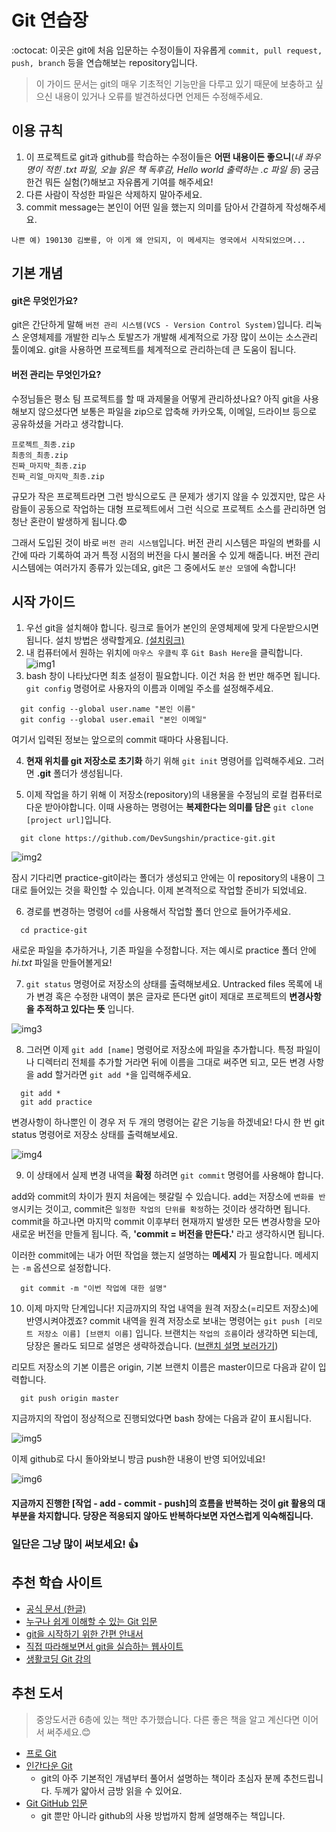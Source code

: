 Git 연습장
==========

:octocat: 이곳은 git에 처음 입문하는 수정이들이 자유롭게 `commit, pull request, push, branch` 등을 연습해보는 repository입니다.

> 이 가이드 문서는 git의 매우 기초적인 기능만을 다루고 있기 때문에 보충하고 싶으신 내용이 있거나 오류를 발견하셨다면 언제든 수정해주세요.

이용 규칙
---------

1.	이 프로젝트로 git과 github를 학습하는 수정이들은 **어떤 내용이든 좋으니**\(*내 좌우명이 적힌 .txt 파일, 오늘 읽은 책 독후감, Hello world 출력하는 .c 파일 등*) 궁금한건 뭐든 실험(?)해보고 자유롭게 기여를 해주세요!
2.	다른 사람이 작성한 파일은 삭제하지 말아주세요.
3.	commit message는 본인이 어떤 일을 했는지 의미를 담아서 간결하게 작성해주세요.


`나쁜 예) 190130 김뽀룡, 아 이게 왜 안되지, 이 메세지는 영국에서 시작되었으며...`

기본 개념
---------

#### git은 무엇인가요?

git은 간단하게 말해 `버전 관리 시스템(VCS - Version Control System)`입니다. 리눅스 운영체제를 개발한 리누스 토발즈가 개발해 세계적으로 가장 많이 쓰이는 소스관리 툴이예요. git을 사용하면 프로젝트를 체계적으로 관리하는데 큰 도움이 됩니다.

#### 버전 관리는 무엇인가요?

수정님들은 평소 팀 프로젝트를 할 때 과제물을 어떻게 관리하셨나요? 아직 git을 사용해보지 않으셨다면 보통은 파일을 zip으로 압축해 카카오톡, 이메일, 드라이브 등으로 공유하셨을 거라고 생각합니다.

```
프로젝트_최종.zip
최종의_최종.zip
진짜_마지막_최종.zip
진짜_리얼_마지막_최종.zip
```

규모가 작은 프로젝트라면 그런 방식으로도 큰 문제가 생기지 않을 수 있겠지만, 많은 사람들이 공동으로 작업하는 대형 프로젝트에서 그런 식으로 프로젝트 소스를 관리하면 엄청난 혼란이 발생하게 됩니다.😨

그래서 도입된 것이 바로 `버전 관리 시스템`입니다. 버전 관리 시스템은 파일의 변화를 시간에 따라 기록하여 과거 특정 시점의 버전을 다시 불러올 수 있게 해줍니다. 버전 관리 시스템에는 여러가지 종류가 있는데요, git은 그 중에서도 `분산 모델`에 속합니다!

시작 가이드
-----------

1.	우선 git을 설치해야 합니다. 링크로 들어가 본인의 운영체제에 맞게 다운받으시면 됩니다. 설치 방법은 생략할게요. [(설치링크)](https://git-scm.com/downloads)
2.	내 컴퓨터에서 원하는 위치에 `마우스 우클릭` 후 `Git Bash Here`을 클릭합니다.
![img1](https://github.com/DevSungshin/practice-git/blob/master/intro/img1.png?raw=true)
3.	bash 창이 나타났다면 최초 설정이 필요합니다. 이건 처음 한 번만 해주면 됩니다. `git config` 명령어로 사용자의 이름과 이메일 주소를 설정해주세요.

```
  git config --global user.name "본인 이름"
  git config --global user.email "본인 이메일"
```

여기서 입력된 정보는 앞으로의 commit 때마다 사용됩니다.

4.	**현재 위치를 git 저장소로 초기화** 하기 위해 `git init` 명령어를 입력해주세요. 그러면 **.git** 폴더가 생성됩니다.

5.	이제 작업을 하기 위해 이 저장소(repository)의 내용물을 수정님의 로컬 컴퓨터로 다운 받아야합니다. 이때 사용하는 명령어는 **복제한다는 의미를 담은** `git clone [project url]`입니다.

```
  git clone https://github.com/DevSungshin/practice-git.git
```

![img2](https://github.com/DevSungshin/practice-git/blob/master/intro/img2.png?raw=true)


잠시 기다리면 practice-git이라는 폴더가 생성되고 안에는 이 repository의 내용이 그대로 들어있는 것을 확인할 수 있습니다. 이제 본격적으로 작업할 준비가 되었네요.

6.	경로를 변경하는 명령어 `cd`를 사용해서 작업할 폴더 안으로 들어가주세요.

```
  cd practice-git
```

새로운 파일을 추가하거나, 기존 파일을 수정합니다. 저는 예시로 practice 폴더 안에 *hi.txt* 파일을 만들어볼게요!

7.	`git status` 명령어로 저장소의 상태를 출력해보세요. Untracked files 목록에 내가 변경 혹은 수정한 내역이 붉은 글자로 뜬다면 git이 제대로 프로젝트의 **변경사항을 추적하고 있다는 뜻** 입니다.

![img3](https://github.com/DevSungshin/practice-git/blob/master/intro/img3.png?raw=true)

8.	그러면 이제 `git add [name]` 명령어로 저장소에 파일을 추가합니다. 특정 파일이나 디렉터리 전체를 추가할 거라면 뒤에 이름을 그대로 써주면 되고, 모든 변경 사항을 add 할거라면 `git add *`을 입력해주세요.

```
  git add *
  git add practice
```

변경사항이 하나뿐인 이 경우 저 두 개의 명령어는 같은 기능을 하겠네요! 다시 한 번 git status 명령어로 저장소 상태를 출력해보세요.

![img4](https://github.com/DevSungshin/practice-git/blob/master/intro/img4.png?raw=true)

9.	이 상태에서 실제 변경 내역을 **확정** 하려면 `git commit` 명령어를 사용해야 합니다. 

add와 commit의 차이가 뭔지 처음에는 헷갈릴 수 있습니다. add는 저장소에 `변화를 반영`시키는 것이고, commit은 `일정한 작업의 단위를 확정`하는 것이라 생각하면 됩니다. commit을 하고나면 마지막 commit 이후부터 현재까지 발생한 모든 변경사항을 모아 새로운 버전을 만들게 됩니다. 즉, **'commit = 버전을 만든다.'** 라고 생각하시면 됩니다.

이러한 commit에는 내가 어떤 작업을 했는지 설명하는 __메세지__ 가 필요합니다. 메세지는 `-m` 옵션으로 설정합니다.

```
  git commit -m "이번 작업에 대한 설명"
```

10. 이제 마지막 단계입니다! 지금까지의 작업 내역을 원격 저장소(=리모트 저장소)에 반영시켜야겠죠? commit 내역을 원격 저장소로 보내는 명령어는 `git push [리모트 저장소 이름] [브랜치 이름]` 입니다. 
브랜치는 `작업의 흐름`이라 생각하면 되는데, 당장은 몰라도 되므로 설명은 생략하겠습니다.
([브랜치 설명 보러가기](https://github.com/DevSungshin/practice-git/blob/master/intro/learning-branch.md))

리모트 저장소의 기본 이름은 origin, 기본 브랜치 이름은 master이므로 다음과 같이 입력합니다.

```
  git push origin master
  ```

지금까지의 작업이 정상적으로 진행되었다면 bash 창에는 다음과 같이 표시됩니다.

![img5](https://github.com/DevSungshin/practice-git/blob/master/intro/img5.png?raw=true)


이제 github로 다시 돌아와보니 방금 push한 내용이 반영 되어있네요!

![img6](https://github.com/DevSungshin/practice-git/blob/master/intro/img6.png?raw=true)


#### 지금까지 진행한 [작업 - add - commit - push]의 흐름을 반복하는 것이 git 활용의 대부분을 차지합니다. 당장은 적응되지 않아도 반복하다보면 자연스럽게 익숙해집니다.

### 일단은 그냥 많이 써보세요! 👍



추천 학습 사이트
----------------

-	[공식 문서 (한글)](https://git-scm.com/book/ko/v2)
-	[누구나 쉽게 이해할 수 있는 Git 입문](https://backlog.com/git-tutorial/kr/intro/intro1_1.html?fbclid=IwAR0i2cl1khBuMez9FaWISUBsUN-2DvI5h_lWwnYYRlk4BHAQEnAzKxh8qRQ)
-	[git을 시작하기 위한 간편 안내서](https://rogerdudler.github.io/git-guide/index.ko.html)
-	[직접 따라해보면서 git을 실습하는 웹사이트](https://learngitbranching.js.org/)
-	[생활코딩 Git 강의](https://opentutorials.org/course/2708)

추천 도서
---------

> 중앙도서관 6층에 있는 책만 추가했습니다. 다른 좋은 책을 알고 계신다면 이어서 써주세요.😊

-	[프로 Git](http://lib.sungshin.ac.kr/search/detail/CATTOT000000586256?mainLink=/search/tot&briefLink=/search/tot/result?q=git_A_service_type=brief_A_q2.y=0_A_st=KWRD_A_q2.x=0_A_si=TOTAL)
-	[인간다운 Git](http://lib.sungshin.ac.kr/search/detail/CATTOT000000653876?mainLink=/search/tot&briefLink=/search/tot/result?q=git_A_service_type=brief_A_q2.y=0_A_st=KWRD_A_q2.x=0_A_si=TOTAL)
	-	git의 아주 기본적인 개념부터 풀어서 설명하는 책이라 초심자 분께 추천드립니다. 두께가 얇아서 금방 읽을 수 있어요.
-	[Git GitHub 입문](http://lib.sungshin.ac.kr/search/detail/CATTOT000000617055?mainLink=/search/tot&briefLink=/search/tot/result?q=git_A_service_type=brief_A_q2.y=0_A_st=KWRD_A_q2.x=0_A_si=TOTAL)
	-	git 뿐만 아니라 github의 사용 방법까지 함께 설명해주는 책입니다.
